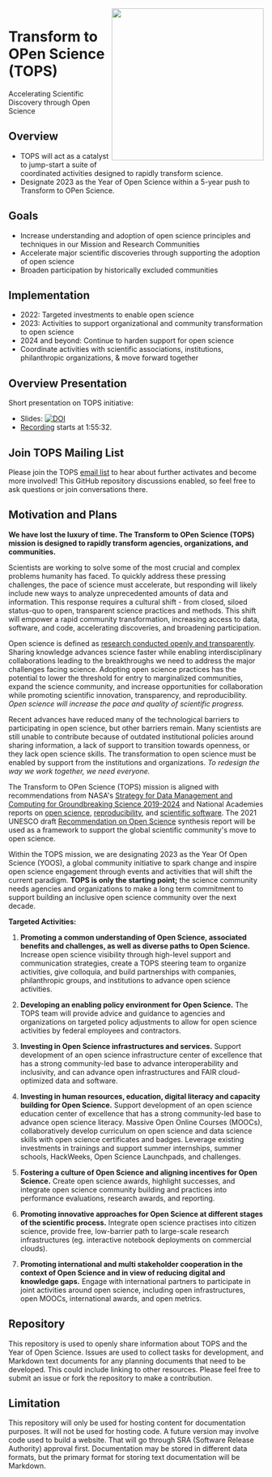 <img align="right" src="https://github.com/nasa/Transform-to-Open-Science/blob/main/assets/logos/Tops_logo%404x.png" width="300">

# Transform to OPen Science (TOPS)

Accelerating Scientific Discovery through Open Science

## Overview

* TOPS will act as a catalyst to jump-start a suite of coordinated activities designed to rapidly transform science. 
* Designate 2023 as the Year of Open Science within a 5-year push to Transform to OPen Science. 


## Goals

* Increase understanding and adoption of open science principles and techniques in our Mission and Research Communities 
* Accelerate major scientific discoveries through supporting the adoption of open science 
* Broaden participation by historically excluded communities 

## Implementation
- 2022: Targeted investments to enable open science
- 2023: Activities to support organizational and community transformation to open science
- 2024 and beyond: Continue to harden support for open science
- Coordinate activities with scientific associations, institutions, philanthropic organizations, & move forward together
 
## Overview Presentation
Short presentation on TOPS initiative: 
- Slides: [![DOI](https://zenodo.org/badge/DOI/10.5281/zenodo.5621674.svg)](https://doi.org/10.5281/zenodo.5621674)
- [Recording](https://www.youtube.com/watch?v=wtKHHe3m778&t=6977s&ab_channel=ScienceAtNASA) starts at 1:55:32.

## Join TOPS Mailing List
Please join the TOPS [email list](https://docs.google.com/forms/d/e/1FAIpQLSeb_6PdbaPYFcVwXWgMJ053Q_pF2rW2YOu51Qmrh5nWaRYc7Q/viewform) to hear about further activates and become more involved! This GitHub repository discussions enabled, so feel free to ask questions or join conversations there.

## Motivation and Plans

**We have lost the luxury of time. The Transform to OPen Science (TOPS) mission is designed to rapidly transform agencies, organizations, and communities.** 

Scientists are working to solve some of the most crucial and complex problems humanity has faced. To quickly address these pressing challenges, the pace of science must accelerate, but responding will likely include new ways to analyze unprecedented amounts of data and information. This response requires a cultural shift - from closed, siloed status-quo to open, transparent science practices and methods. This shift will empower a rapid community transformation, increasing access to data, software, and code, accelerating discoveries, and broadening participation.

Open science is defined as [research conducted openly and transparently](https://www.nap.edu/catalog/25116/open-science-by-design-realizing-a-vision-for-21st-century). Sharing knowledge advances science faster while enabling interdisciplinary collaborations leading to the breakthroughs we need to address the major challenges facing science. Adopting open science practices has the potential to lower the threshold for entry to marginalized communities, expand the science community, and increase opportunities for collaboration while promoting scientific innovation, transparency, and reproducibility. *Open science will increase the pace and quality of scientific progress.*

Recent advances have reduced many of the technological barriers to participating in open science, but other barriers remain. Many scientists are still unable to contribute because of outdated institutional policies around sharing information, a lack of support to transition towards openness, or they lack open science skills. The transformation to open science must be enabled by support from the institutions and organizations. *To redesign the way we work together, we need everyone.*

The Transform to OPen Science (TOPS) mission is aligned with recommendations from NASA's [Strategy for Data Management and Computing for Groundbreaking Science 2019-2024](https://science.nasa.gov/files/science-red/s3fs-public/atoms/files/SDMWG%20Strategy_Final.pdf) and National Academies reports on [open science](https://www.nap.edu/catalog/25116/open-science-by-design-realizing-a-vision-for-21st-century), [reproducibility](https://www.nap.edu/catalog/25303/reproducibility-and-replicability-in-science), and [scientific software](https://www.nap.edu/catalog/25217/open-source-software-policy-options-for-nasa-earth-and-space-sciences). The 2021 UNESCO draft [Recommendation on Open Science](https://en.unesco.org/science-sustainable-future/open-science/recommendation) synthesis report will be used as a framework to support the global scientific community's move to open science. 

Within the TOPS mission, we are designating 2023 as the Year Of Open Science (YOOS), a global community initiative to spark change and inspire open science engagement through events and activities that will shift the current paradigm. **TOPS is only the starting point;** the science community needs agencies and organizations to make a long term commitment to support building an inclusive open science community over the next decade. 

**Targeted Activities:**

1.  **Promoting a common understanding of Open Science, associated benefits and challenges, as well as diverse paths to Open Science.** Increase open science visibility through high-level support and communication strategies, create a TOPS steering team to organize activities, give colloquia, and build partnerships with companies, philanthropic groups, and institutions to advance open science activities.
    
2.  **Developing an enabling policy environment for Open Science.** The TOPS team will provide advice and guidance to agencies and organizations on targeted policy adjustments to allow for open science activities by federal employees and contractors.
    
3.  **Investing in Open Science infrastructures and services.** Support development of an open science infrastructure center of excellence that has a strong community-led base to advance interoperability and inclusivity, and can advance open infrastructures and FAIR cloud-optimized data and software.
    
4.  **Investing in human resources, education, digital literacy and capacity building for Open Science.** Support development of an open science education center of excellence that has a strong community-led base to advance open science literacy. Massive Open Online Courses (MOOCs), collaboratively develop curriculum on open science and data science skills with open science certificates and badges. Leverage existing investments in trainings and support summer internships, summer schools, HackWeeks, Open Science Launchpads, and challenges.
    
5.  **Fostering a culture of Open Science and aligning incentives for Open Science.** Create open science awards, highlight successes, and integrate open science community building and practices into performance evaluations, research awards, and reporting.
    
6.  **Promoting innovative approaches for Open Science at different stages of the scientific process.** Integrate open science practises into citizen science, provide free, low-barrier path to large-scale research infrastructures (eg. interactive notebook deployments on commercial clouds).
    
7.  **Promoting international and multi stakeholder cooperation in the context of Open Science and in view of reducing digital and knowledge gaps.** Engage with international partners to participate in joint activities around open science, including open infrastructures, open MOOCs, international awards, and open metrics.
 
## Repository

This repository is used to openly share information about TOPS and the Year of Open Science. 
Issues are used to collect tasks for development, and Markdown text documents for any planning documents that need to be developed.  This could include linking to other resources. Please feel free to submit an issue or fork the repository to make a contribution. 


## Limitation
This repository will only be used for hosting content for documentation purposes. It will not be used for hosting code. A future version may involve code used to build a website. That will go through SRA (Software Release Authority) approval first. Documentation may be stored in different data formats, but the primary format for storing text documentation will be Markdown. 

